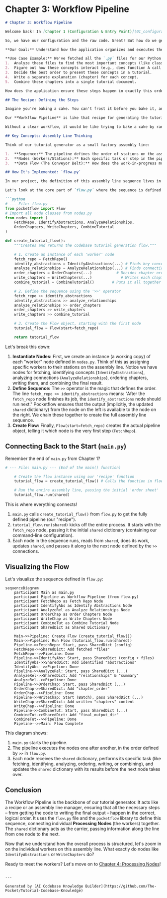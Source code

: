 # Chapter 3: Workflow Pipeline


```markdown
# Chapter 3: Workflow Pipeline

Welcome back! In [Chapter 1 (Configuration & Entry Point)](01_configuration___entry_point_.md), we learned how to give instructions to our tutorial generator using command-line arguments, which were neatly stored in the `shared` dictionary. Then, in [Chapter 2 (Code Fetching)](02_code_fetching_.md), we saw how the `FetchRepo` "librarian" used those instructions to retrieve the actual source code files, adding them to our `shared` dictionary.

So, we have our configuration and the raw code. Great! But how do we get from raw code files to a finished, human-readable tutorial? There are many steps involved: figuring out the main ideas in the code, understanding how they relate, deciding the best order to explain them, writing each explanation, and finally putting it all together.

**Our Goal:** Understand how the application organizes and executes these multiple steps in a logical sequence to create the tutorial.

**Use Case Example:** We've fetched all the `.py` files for our Python project. Now, the tool needs to:
1.  Analyze these files to find the most important concepts (like classes or key functions).
2.  Figure out how these concepts interact (e.g., does function A call function B?).
3.  Decide the best order to present these concepts in a tutorial.
4.  Write a separate explanation (chapter) for each concept.
5.  Combine these chapters into a single tutorial document.

How does the application ensure these steps happen in exactly this order?

## The Recipe: Defining the Steps

Imagine you're baking a cake. You can't frost it before you bake it, and you can't bake it before you mix the ingredients. A recipe provides the exact sequence of steps you need to follow.

Our **Workflow Pipeline** is like that recipe for generating the tutorial. It defines the overall sequence of tasks the application performs, ensuring a logical progression from fetching the code to outputting the final tutorial. It dictates which task runs after another.

Without a clear workflow, it would be like trying to bake a cake by randomly doing steps – you might end up with a mess! The pipeline ensures we mix, then bake, then frost, in the correct order.

## Key Concepts: Assembly Line Thinking

Think of our tutorial generator as a small factory assembly line:

1.  **Sequence:** The pipeline defines the order of stations on the assembly line. Raw materials (code) come in one end, go through various processing stations in order, and a finished product (tutorial) comes out the other end.
2.  **Nodes (Workers/Stations):** Each specific task or step in the pipeline is performed by a dedicated "worker" or "station". We call these **Processing Nodes**. We've already met one: `FetchRepo`. Others might be responsible for analyzing code, writing chapters, etc. We'll learn much more about these nodes in [Chapter 4: Processing Nodes](04_processing_nodes_.md).
3.  **Data Flow (The Conveyor Belt):** How does the work-in-progress move from one station to the next? Our `shared` dictionary acts like the item moving along the conveyor belt. Each node (station) receives the `shared` dictionary, reads the information it needs (like configuration or results from previous steps), performs its task, and potentially adds its own results back into the `shared` dictionary before passing it along to the next node.

## How It's Implemented: `flow.py`

In our project, the definition of this assembly line sequence lives in the `flow.py` file. We use a helpful Python library called `pocketflow` that makes defining these pipelines easier. It provides tools like `Flow` and `Node` and a simple way to link nodes together.

Let's look at the core part of `flow.py` where the sequence is defined in the `create_tutorial_flow` function:

```python
# --- File: flow.py ---
from pocketflow import Flow
# Import all node classes from nodes.py
from nodes import (
    FetchRepo, IdentifyAbstractions, AnalyzeRelationships,
    OrderChapters, WriteChapters, CombineTutorial
)

def create_tutorial_flow():
    """Creates and returns the codebase tutorial generation flow."""

    # 1. Create an instance of each 'worker' node
    fetch_repo = FetchRepo()
    identify_abstractions = IdentifyAbstractions(...) # Finds key concepts
    analyze_relationships = AnalyzeRelationships(...) # Finds connections
    order_chapters = OrderChapters(...)           # Decides chapter order
    write_chapters = WriteChapters(...)             # Writes each chapter
    combine_tutorial = CombineTutorial()        # Puts it all together

    # 2. Define the sequence using the '>>' operator
    fetch_repo >> identify_abstractions
    identify_abstractions >> analyze_relationships
    analyze_relationships >> order_chapters
    order_chapters >> write_chapters
    write_chapters >> combine_tutorial

    # 3. Create the Flow object, starting with the first node
    tutorial_flow = Flow(start=fetch_repo)

    return tutorial_flow
```

Let's break this down:

1.  **Instantiate Nodes:** First, we create an instance (a working copy) of each "worker" node defined in `nodes.py`. Think of this as assigning specific workers to their stations on the assembly line. Notice we have nodes for fetching, identifying concepts (`IdentifyAbstractions`), analyzing connections (`AnalyzeRelationships`), ordering chapters, writing them, and combining the final result.
2.  **Define Sequence:** The `>>` operator is the magic that defines the order. The line `fetch_repo >> identify_abstractions` means: "After the `fetch_repo` node finishes its job, the `identify_abstractions` node should run next." Pocketflow ensures that the output (implicitly, the updated `shared` dictionary) from the node on the left is available to the node on the right. We chain these together to create the full assembly line sequence.
3.  **Create Flow:** Finally, `Flow(start=fetch_repo)` creates the actual pipeline object, telling it which node is the very first step (`FetchRepo`).

## Connecting Back to the Start (`main.py`)

Remember the end of `main.py` from Chapter 1?

```python
# --- File: main.py --- (End of the main() function)

    # Create the flow instance using our 'recipe' function
    tutorial_flow = create_tutorial_flow() # Calls the function in flow.py

    # Run the entire assembly line, passing the initial 'order sheet'
    tutorial_flow.run(shared)
```

This is where everything connects!
1.  `main.py` calls `create_tutorial_flow()` from `flow.py` to get the fully defined pipeline (our "recipe").
2.  `tutorial_flow.run(shared)` kicks off the entire process. It starts with the `fetch_repo` node, passing it the initial `shared` dictionary (containing our command-line configuration).
3.  Each node in the sequence runs, reads from `shared`, does its work, updates `shared`, and passes it along to the next node defined by the `>>` connections.

## Visualizing the Flow

Let's visualize the sequence defined in `flow.py`:

```mermaid
sequenceDiagram
    participant Main as main.py
    participant Pipeline as Workflow Pipeline (from flow.py)
    participant FetchRepo as Fetch Repo Node
    participant IdentifyAbs as Identify Abstractions Node
    participant AnalyzeRel as Analyze Relationships Node
    participant OrderChap as Order Chapters Node
    participant WriteChap as Write Chapters Node
    participant CombineTut as Combine Tutorial Node
    participant SharedDict as Shared Dictionary

    Main->>Pipeline: Create Flow (create_tutorial_flow())
    Main->>Pipeline: Run Flow (tutorial_flow.run(shared))
    Pipeline->>FetchRepo: Start, pass SharedDict (config)
    FetchRepo->>SharedDict: Add fetched "files"
    FetchRepo-->>Pipeline: Done
    Pipeline->>IdentifyAbs: Start, pass SharedDict (config + files)
    IdentifyAbs->>SharedDict: Add identified "abstractions"
    IdentifyAbs-->>Pipeline: Done
    Pipeline->>AnalyzeRel: Start, pass SharedDict (...)
    AnalyzeRel->>SharedDict: Add "relationships" & "summary"
    AnalyzeRel-->>Pipeline: Done
    Pipeline->>OrderChap: Start, pass SharedDict (...)
    OrderChap->>SharedDict: Add "chapter_order"
    OrderChap-->>Pipeline: Done
    Pipeline->>WriteChap: Start (Batch), pass SharedDict (...)
    WriteChap->>SharedDict: Add written "chapters" content
    WriteChap-->>Pipeline: Done
    Pipeline->>CombineTut: Start, pass SharedDict (...)
    CombineTut->>SharedDict: Add "final_output_dir"
    CombineTut-->>Pipeline: Done
    Pipeline-->>Main: Flow Complete
```

This diagram shows:
1.  `main.py` starts the pipeline.
2.  The pipeline executes the nodes one after another, in the order defined by `>>` in `flow.py`.
3.  Each node receives the `shared` dictionary, performs its specific task (like fetching, identifying, analyzing, ordering, writing, or combining), and updates the `shared` dictionary with its results before the next node takes over.

## Conclusion

The Workflow Pipeline is the backbone of our tutorial generator. It acts like a recipe or an assembly line manager, ensuring that all the necessary steps – from getting the code to writing the final output – happen in the correct, logical order. It uses the `flow.py` file and the `pocketflow` library to define this sequence, connecting individual **Processing Nodes** (the workers) together. The `shared` dictionary acts as the carrier, passing information along the line from one node to the next.

Now that we understand how the overall process is structured, let's zoom in on the individual workers on this assembly line. What exactly do nodes like `IdentifyAbstractions` or `WriteChapters` do?

Ready to meet the workers? Let's move on to [Chapter 4: Processing Nodes](04_processing_nodes_.md)!
```

---

Generated by [AI Codebase Knowledge Builder](https://github.com/The-Pocket/Tutorial-Codebase-Knowledge)